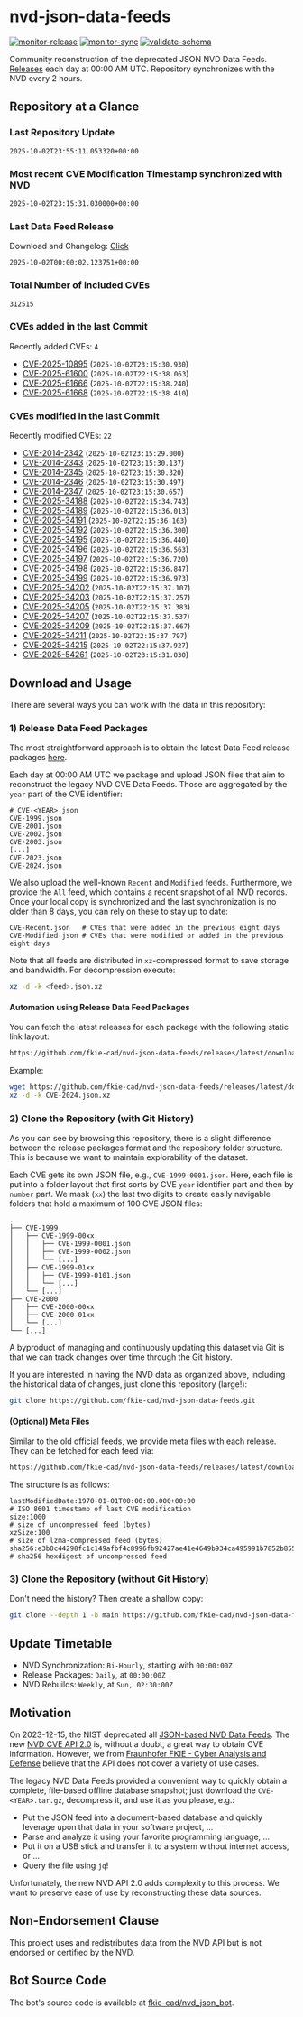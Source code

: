 # nvd-json-data-feeds

[![monitor-release](https://github.com/fkie-cad/nvd-json-data-feeds/actions/workflows/monitor_release.yml/badge.svg)](https://github.com/fkie-cad/nvd-json-data-feeds/actions/workflows/monitor_release.yml)
[![monitor-sync](https://github.com/fkie-cad/nvd-json-data-feeds/actions/workflows/monitor_sync.yml/badge.svg)](https://github.com/fkie-cad/nvd-json-data-feeds/actions/workflows/monitor_sync.yml)
[![validate-schema](https://github.com/fkie-cad/nvd-json-data-feeds/actions/workflows/validate_schema.yml/badge.svg)](https://github.com/fkie-cad/nvd-json-data-feeds/actions/workflows/validate_schema.yml)

Community reconstruction of the deprecated JSON NVD Data Feeds.
[Releases](https://github.com/fkie-cad/nvd-json-data-feeds/releases/latest) each day at 00:00 AM UTC.
Repository synchronizes with the NVD every 2 hours.

## Repository at a Glance

### Last Repository Update

```plain
2025-10-02T23:55:11.053320+00:00
```

### Most recent CVE Modification Timestamp synchronized with NVD

```plain
2025-10-02T23:15:31.030000+00:00
```

### Last Data Feed Release

Download and Changelog: [Click](https://github.com/fkie-cad/nvd-json-data-feeds/releases/latest)

```plain
2025-10-02T00:00:02.123751+00:00
```

### Total Number of included CVEs

```plain
312515
```

### CVEs added in the last Commit

Recently added CVEs: `4`

- [CVE-2025-10895](CVE-2025/CVE-2025-108xx/CVE-2025-10895.json) (`2025-10-02T23:15:30.930`)
- [CVE-2025-61600](CVE-2025/CVE-2025-616xx/CVE-2025-61600.json) (`2025-10-02T22:15:38.063`)
- [CVE-2025-61666](CVE-2025/CVE-2025-616xx/CVE-2025-61666.json) (`2025-10-02T22:15:38.240`)
- [CVE-2025-61668](CVE-2025/CVE-2025-616xx/CVE-2025-61668.json) (`2025-10-02T22:15:38.410`)


### CVEs modified in the last Commit

Recently modified CVEs: `22`

- [CVE-2014-2342](CVE-2014/CVE-2014-23xx/CVE-2014-2342.json) (`2025-10-02T23:15:29.000`)
- [CVE-2014-2343](CVE-2014/CVE-2014-23xx/CVE-2014-2343.json) (`2025-10-02T23:15:30.137`)
- [CVE-2014-2345](CVE-2014/CVE-2014-23xx/CVE-2014-2345.json) (`2025-10-02T23:15:30.320`)
- [CVE-2014-2346](CVE-2014/CVE-2014-23xx/CVE-2014-2346.json) (`2025-10-02T23:15:30.497`)
- [CVE-2014-2347](CVE-2014/CVE-2014-23xx/CVE-2014-2347.json) (`2025-10-02T23:15:30.657`)
- [CVE-2025-34188](CVE-2025/CVE-2025-341xx/CVE-2025-34188.json) (`2025-10-02T22:15:34.743`)
- [CVE-2025-34189](CVE-2025/CVE-2025-341xx/CVE-2025-34189.json) (`2025-10-02T22:15:36.013`)
- [CVE-2025-34191](CVE-2025/CVE-2025-341xx/CVE-2025-34191.json) (`2025-10-02T22:15:36.163`)
- [CVE-2025-34192](CVE-2025/CVE-2025-341xx/CVE-2025-34192.json) (`2025-10-02T22:15:36.300`)
- [CVE-2025-34195](CVE-2025/CVE-2025-341xx/CVE-2025-34195.json) (`2025-10-02T22:15:36.440`)
- [CVE-2025-34196](CVE-2025/CVE-2025-341xx/CVE-2025-34196.json) (`2025-10-02T22:15:36.563`)
- [CVE-2025-34197](CVE-2025/CVE-2025-341xx/CVE-2025-34197.json) (`2025-10-02T22:15:36.720`)
- [CVE-2025-34198](CVE-2025/CVE-2025-341xx/CVE-2025-34198.json) (`2025-10-02T22:15:36.847`)
- [CVE-2025-34199](CVE-2025/CVE-2025-341xx/CVE-2025-34199.json) (`2025-10-02T22:15:36.973`)
- [CVE-2025-34202](CVE-2025/CVE-2025-342xx/CVE-2025-34202.json) (`2025-10-02T22:15:37.107`)
- [CVE-2025-34203](CVE-2025/CVE-2025-342xx/CVE-2025-34203.json) (`2025-10-02T22:15:37.257`)
- [CVE-2025-34205](CVE-2025/CVE-2025-342xx/CVE-2025-34205.json) (`2025-10-02T22:15:37.383`)
- [CVE-2025-34207](CVE-2025/CVE-2025-342xx/CVE-2025-34207.json) (`2025-10-02T22:15:37.537`)
- [CVE-2025-34209](CVE-2025/CVE-2025-342xx/CVE-2025-34209.json) (`2025-10-02T22:15:37.667`)
- [CVE-2025-34211](CVE-2025/CVE-2025-342xx/CVE-2025-34211.json) (`2025-10-02T22:15:37.797`)
- [CVE-2025-34215](CVE-2025/CVE-2025-342xx/CVE-2025-34215.json) (`2025-10-02T22:15:37.927`)
- [CVE-2025-54261](CVE-2025/CVE-2025-542xx/CVE-2025-54261.json) (`2025-10-02T23:15:31.030`)


## Download and Usage

There are several ways you can work with the data in this repository:

### 1) Release Data Feed Packages

The most straightforward approach is to obtain the latest Data Feed release packages [here](https://github.com/fkie-cad/nvd-json-data-feeds/releases/latest).

Each day at 00:00 AM UTC we package and upload JSON files that aim to reconstruct the legacy NVD CVE Data Feeds.
Those are aggregated by the `year` part of the CVE identifier:

```
# CVE-<YEAR>.json
CVE-1999.json
CVE-2001.json
CVE-2002.json
CVE-2003.json
[...]
CVE-2023.json
CVE-2024.json
```

We also upload the well-known `Recent` and `Modified` feeds.
Furthermore, we provide the `All` feed, which contains a recent snapshot of all NVD records.
Once your local copy is synchronized and the last synchronization is no older than 8 days, you can rely on these to stay up to date:

```plain
CVE-Recent.json   # CVEs that were added in the previous eight days
CVE-Modified.json # CVEs that were modified or added in the previous eight days
```

Note that all feeds are distributed in `xz`-compressed format to save storage and bandwidth.
For decompression execute:

```sh
xz -d -k <feed>.json.xz
```

#### Automation using Release Data Feed Packages

You can fetch the latest releases for each package with the following static link layout:

```sh
https://github.com/fkie-cad/nvd-json-data-feeds/releases/latest/download/CVE-<YEAR>.json.xz
```

Example:

```sh
wget https://github.com/fkie-cad/nvd-json-data-feeds/releases/latest/download/CVE-2024.json.xz
xz -d -k CVE-2024.json.xz
```

### 2) Clone the Repository (with Git History)

As you can see by browsing this repository, there is a slight difference between the release packages format and the repository folder structure.
This is because we want to maintain explorability of the dataset.

Each CVE gets its own JSON file, e.g., `CVE-1999-0001.json`.
Here, each file is put into a folder layout that first sorts by CVE `year` identifier part and then by `number` part.
We mask (`xx`) the last two digits to create easily navigable folders that hold a maximum of 100 CVE JSON files:

```plain
.
├── CVE-1999
│   ├── CVE-1999-00xx
│   │   ├── CVE-1999-0001.json
│   │   ├── CVE-1999-0002.json
│   │   └── [...]
│   ├── CVE-1999-01xx
│   │   ├── CVE-1999-0101.json
│   │   └── [...]
│   └── [...]
├── CVE-2000
│   ├── CVE-2000-00xx
│   ├── CVE-2000-01xx
│   └── [...]
└── [...]
```

A byproduct of managing and continuously updating this dataset via Git is that we can track changes over time through the Git history.

If you are interested in having the NVD data as organized above, including the historical data of changes, just clone this repository (large!):

```sh
git clone https://github.com/fkie-cad/nvd-json-data-feeds.git
```

#### (Optional) Meta Files

Similar to the old official feeds, we provide meta files with each release. They can be fetched for each feed via:

```sh
https://github.com/fkie-cad/nvd-json-data-feeds/releases/latest/download/CVE-<YEAR>.meta
```

The structure is as follows:

```plain
lastModifiedDate:1970-01-01T00:00:00.000+00:00                          # ISO 8601 timestamp of last CVE modification
size:1000                                                               # size of uncompressed feed (bytes)
xzSize:100                                                              # size of lzma-compressed feed (bytes)
sha256:e3b0c44298fc1c149afbf4c8996fb92427ae41e4649b934ca495991b7852b855 # sha256 hexdigest of uncompressed feed
```

### 3) Clone the Repository (without Git History)

Don't need the history? Then create a shallow copy:

```sh
git clone --depth 1 -b main https://github.com/fkie-cad/nvd-json-data-feeds.git
```


## Update Timetable

* NVD Synchronization: `Bi-Hourly`, starting with `00:00:00Z`
* Release Packages: `Daily`, at `00:00:00Z`
* NVD Rebuilds: `Weekly`, at `Sun, 02:30:00Z`


## Motivation

On 2023-12-15, the NIST deprecated all [JSON-based NVD Data Feeds](https://nvd.nist.gov/vuln/data-feeds#divRetirementBanner-1).
The new [NVD CVE API 2.0](https://nvd.nist.gov/developers/vulnerabilities) is, without a doubt, a great way to obtain CVE information.
However, we from [Fraunhofer FKIE - Cyber Analysis and Defense](https://www.fkie.fraunhofer.de/en/departments/cad.html) believe that the API does not cover a variety of use cases.

The legacy NVD Data Feeds provided a convenient way to quickly obtain a complete, file-based offline database snapshot; just download the `CVE-<YEAR>.tar.gz`, decompress it, and use it as you please, e.g.:

- Put the JSON feed into a document-based database and quickly leverage upon that data in your software project, ...
- Parse and analyze it using your favorite programming language, ...
- Put it on a USB stick and transfer it to a system without internet access, or ...
- Query the file using `jq`!

Unfortunately, the new NVD API 2.0 adds complexity to this process.
We want to preserve ease of use by reconstructing these data sources.

## Non-Endorsement Clause

This project uses and redistributes data from the NVD API but is not endorsed or certified by the NVD.

## Bot Source Code

The bot's source code is available at [fkie-cad/nvd\_json\_bot](https://github.com/fkie-cad/nvd_json_bot).